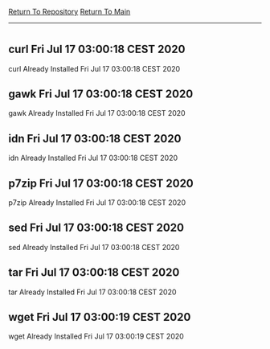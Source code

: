 [Return To Repository](https://github.com/bast69/piholeparser/)
[Return To Main](https://github.com/bast69/piholeparser/blob/master/RecentRunLogs/Mainlog.md)
____________________________________
# 
## curl Fri Jul 17 03:00:18 CEST 2020
curl Already Installed Fri Jul 17 03:00:18 CEST 2020
## gawk Fri Jul 17 03:00:18 CEST 2020
gawk Already Installed Fri Jul 17 03:00:18 CEST 2020
## idn Fri Jul 17 03:00:18 CEST 2020
idn Already Installed Fri Jul 17 03:00:18 CEST 2020
## p7zip Fri Jul 17 03:00:18 CEST 2020
p7zip Already Installed Fri Jul 17 03:00:18 CEST 2020
## sed Fri Jul 17 03:00:18 CEST 2020
sed Already Installed Fri Jul 17 03:00:18 CEST 2020
## tar Fri Jul 17 03:00:18 CEST 2020
tar Already Installed Fri Jul 17 03:00:18 CEST 2020
## wget Fri Jul 17 03:00:19 CEST 2020
wget Already Installed Fri Jul 17 03:00:19 CEST 2020
